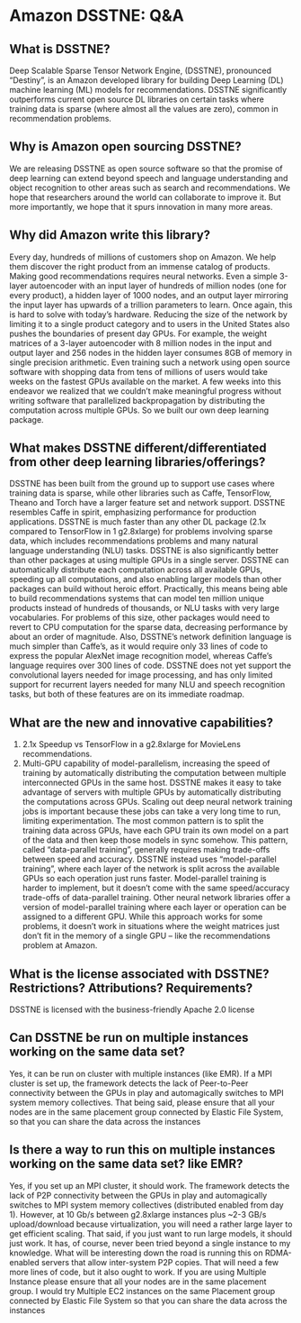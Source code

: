 # Amazon DSSTNE: Q&A

## What is DSSTNE?
Deep Scalable Sparse Tensor Network Engine, (DSSTNE), pronounced “Destiny”, is an Amazon developed library for building Deep Learning (DL) machine learning (ML) models for recommendations. DSSTNE significantly outperforms current open source DL libraries on certain tasks where training data is sparse (where almost all the values are zero), common in recommendation problems.

## Why is Amazon open sourcing DSSTNE?
We are releasing DSSTNE as open source software so that the promise of deep learning can extend beyond speech and language understanding and object recognition to other areas such as search and recommendations. We hope that researchers around the world can collaborate to improve it. But more importantly, we hope that it spurs innovation in many more areas.

## Why did Amazon write this library?
Every day, hundreds of millions of customers shop on Amazon. We help them discover the right product from an immense catalog of products. Making good recommendations requires neural networks. Even a simple 3-layer autoencoder with an input layer of hundreds of million nodes (one for every product), a hidden layer of 1000 nodes, and an output layer mirroring the input layer has upwards of a trillion parameters to learn. Once again, this is hard to solve with today’s hardware. Reducing the size of the network by limiting it to a single product category and to users in the United States also pushes the boundaries of present day GPUs. For example, the weight matrices of a 3-layer autoencoder with 8 million nodes in the input and output layer and 256 nodes in the hidden layer consumes 8GB of memory in single precision arithmetic. Even training such a network using open source software with shopping data from tens of millions of users would take weeks on the fastest GPUs available on the market.
A few weeks into this endeavor we realized that we couldn’t make meaningful progress without writing software that parallelized backpropagation by distributing the computation across multiple GPUs. So we built our own deep learning package.

## What makes DSSTNE different/differentiated from other deep learning libraries/offerings?
DSSTNE has been built from the ground up to support use cases where training data is sparse, while other libraries such as Caffe, TensorFlow, Theano and Torch have a larger feature set and network support. DSSTNE resembles Caffe in spirit, emphasizing performance for production applications. DSSTNE is much faster than any other DL package (2.1x compared to TensorFlow in 1 g2.8xlarge) for problems involving sparse data, which includes recommendations problems and many natural language understanding (NLU) tasks. DSSTNE is also significantly better than other packages at using multiple GPUs in a single server. DSSTNE can automatically distribute each computation across all available GPUs, speeding up all computations, and also enabling larger models than other packages can build without heroic effort. Practically, this means being able to build recommendations systems that can model ten million unique products instead of hundreds of thousands, or NLU tasks with very large vocabularies. For problems of this size, other packages would need to revert to CPU computation for the sparse data, decreasing performance by about an order of magnitude. Also, DSSTNE’s network definition language is much simpler than Caffe’s, as it would require only 33 lines of code to express the popular AlexNet image recognition model, whereas Caffe’s language requires over 300 lines of code. DSSTNE does not yet support the convolutional layers needed for image processing, and has only limited support for recurrent layers needed for many NLU and speech recognition tasks, but both of these features are on its immediate roadmap.

## What are the new and innovative capabilities?
1. 2.1x Speedup vs TensorFlow in a g2.8xlarge for MovieLens recommendations.
2. Multi-GPU capability of model-parallelism, increasing the speed of training by automatically distributing the computation between multiple interconnected GPUs in the same host. DSSTNE makes it easy to take advantage of servers with multiple GPUs by automatically distributing the computations across GPUs. Scaling out deep neural network training jobs is important because these jobs can take a very long time to run, limiting experimentation. The most common pattern is to split the training data across GPUs, have each GPU train its own model on a part of the data and then keep those models in sync somehow. This pattern, called “data-parallel training”, generally requires making trade-offs between speed and accuracy.
DSSTNE instead uses “model-parallel training”, where each layer of the network is split across the available GPUs so each operation just runs faster. Model-parallel training is harder to implement, but it doesn’t come with the same speed/accuracy trade-offs of data-parallel training. Other neural network libraries offer a version of model-parallel training where each layer or operation can be assigned to a different GPU. While this approach works for some problems, it doesn’t work in situations where the weight matrices just don’t fit in the memory of a single GPU – like the recommendations problem at Amazon.

## What is the license associated with DSSTNE? Restrictions? Attributions? Requirements?
DSSTNE is licensed with the business-friendly Apache 2.0 license


## Can DSSTNE be run on multiple instances working on the same data set?
Yes, it can be run on cluster with multiple instances (like EMR). If a MPI cluster is set up, the framework detects the lack of Peer-to-Peer connectivity between the GPUs in play and automagically switches to MPI system memory collectives. That being said, please ensure that all your nodes are in the same placement group connected by Elastic File System, so that you can share the data across the instances

## Is there a way to run this on multiple instances working on the same data set? like EMR?
Yes, if you set up an MPI cluster, it should work. The framework detects the lack of P2P connectivity between the GPUs in play and automagically switches to MPI system memory collectives (distributed enabled from day 1).
However, at 10 Gb/s between g2.8xlarge instances plus ~2-3 GB/s upload/download because virtualization, you will need a rather large layer to get efficient scaling. That said, if you just want to run large models, it should just work. It has, of course, never been tried beyond a single instance to my knowledge.
What will be interesting down the road is running this on RDMA-enabled servers that allow inter-system P2P copies. That will need a few more lines of code, but it also ought to work.
If you are using Multiple Instance please ensure that all your nodes are in the same placement group.
I would try Multiple EC2 instances on the same Placement group connected by Elastic File System so that you can share the data across the instances
